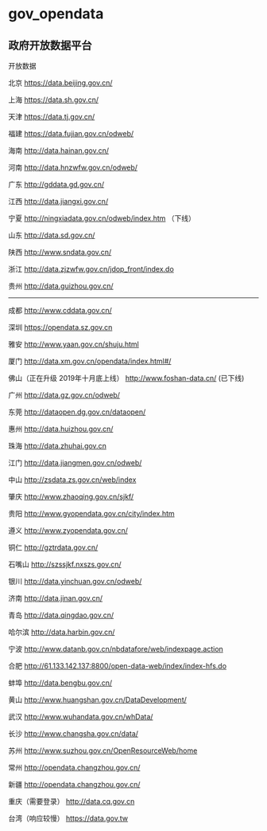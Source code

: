 # gov_opendata
## 政府开放数据平台


开放数据

北京
https://data.beijing.gov.cn/

上海
https://data.sh.gov.cn/

天津
https://data.tj.gov.cn/

福建
https://data.fujian.gov.cn/odweb/

海南
http://data.hainan.gov.cn/

河南
http://data.hnzwfw.gov.cn/odweb/

广东
http://gddata.gd.gov.cn/

江西
http://data.jiangxi.gov.cn/

宁夏
http://ningxiadata.gov.cn/odweb/index.htm （下线）

山东
http://data.sd.gov.cn/

陕西
http://www.sndata.gov.cn/

浙江
http://data.zjzwfw.gov.cn/jdop_front/index.do

贵州
http://data.guizhou.gov.cn/


---------


成都
http://www.cddata.gov.cn/

深圳
https://opendata.sz.gov.cn

雅安
http://www.yaan.gov.cn/shuju.html

厦门
http://data.xm.gov.cn/opendata/index.html#/

佛山（正在升级  2019年十月底上线）
http://www.foshan-data.cn/ (已下线)

广州
http://data.gz.gov.cn/odweb/

东莞
http://dataopen.dg.gov.cn/dataopen/

惠州
http://data.huizhou.gov.cn/

珠海
http://data.zhuhai.gov.cn

江门
http://data.jiangmen.gov.cn/odweb/

中山
http://zsdata.zs.gov.cn/web/index

肇庆
http://www.zhaoqing.gov.cn/sjkf/

贵阳
http://www.gyopendata.gov.cn/city/index.htm

遵义
http://www.zyopendata.gov.cn/

铜仁
http://gztrdata.gov.cn/

石嘴山
http://szssjkf.nxszs.gov.cn/

银川
http://data.yinchuan.gov.cn/odweb/

济南
http://data.jinan.gov.cn/

青岛
http://data.qingdao.gov.cn/

哈尔滨
http://data.harbin.gov.cn/

宁波
http://www.datanb.gov.cn/nbdatafore/web/indexpage.action

合肥
http://61.133.142.137:8800/open-data-web/index/index-hfs.do

蚌埠
http://data.bengbu.gov.cn/

黄山
http://www.huangshan.gov.cn/DataDevelopment/

武汉
http://www.wuhandata.gov.cn/whData/

长沙
http://www.changsha.gov.cn/data/

苏州
http://www.suzhou.gov.cn/OpenResourceWeb/home

常州
http://opendata.changzhou.gov.cn/

新疆
http://opendata.changzhou.gov.cn/


重庆（需要登录）
http://data.cq.gov.cn



台湾（响应较慢）
https://data.gov.tw

